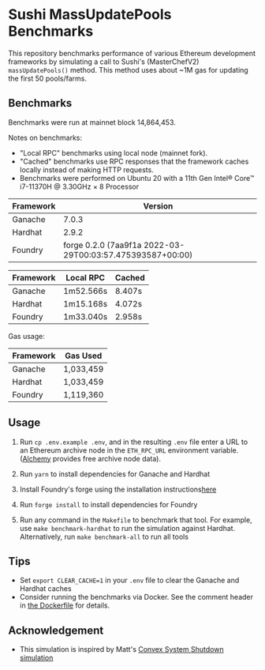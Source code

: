 # Sushi MassUpdatePools Benchmarks

This repository benchmarks performance of various Ethereum development
frameworks by simulating a call to Sushi's (MasterChefV2) `massUpdatePools()` method. This method
uses about ~1M gas for updating the first 50 pools/farms.

## Benchmarks

Benchmarks were run at mainnet block 14,864,453.

Notes on benchmarks:

- "Local RPC" benchmarks using local node (mainnet fork).
- "Cached" benchmarks use RPC responses that the framework caches locally instead of making HTTP requests.
- Benchmarks were performed on Ubuntu 20 with a 11th Gen Intel® Core™ i7-11370H @ 3.30GHz × 8 Processor

| Framework | Version                                                   |
| --------- | --------------------------------------------------------- |
| Ganache   | 7.0.3                                                     |
| Hardhat   | 2.9.2                                                     |
| Foundry   | forge 0.2.0 (7aa9f1a 2022-03-29T00:03:57.475393587+00:00) |

| Framework | Local RPC | Cached |
| --------- | --------- | ------ |
| Ganache   | 1m52.566s | 8.407s |
| Hardhat   | 1m15.168s | 4.072s |
| Foundry   | 1m33.040s | 2.958s |

Gas usage:

| Framework | Gas Used  |
| --------- | --------- |
| Ganache   | 1,033,459 |
| Hardhat   | 1,033,459 |
| Foundry   | 1,119,360 |

## Usage

1. Run `cp .env.example .env`, and in the resulting `.env` file enter a URL to an Ethereum archive node in the `ETH_RPC_URL` environment variable. ([Alchemy](https://www.alchemy.com/) provides free archive node data).

2. Run `yarn` to install dependencies for Ganache and Hardhat

3. Install Foundry's forge using the installation instructions[here](https://github.com/gakonst/foundry/)

4. Run `forge install` to install dependencies for Foundry

5. Run any command in the `Makefile` to benchmark that tool. For example, use `make benchmark-hardhat` to run the simulation against Hardhat. Alternatively, run `make benchmark-all` to run all tools

## Tips

- Set `export CLEAR_CACHE=1` in your `.env` file to clear the Ganache and Hardhat caches
- Consider running the benchmarks via Docker. See the comment header in [the Dockerfile](./Dockerfile) for details.

## Acknowledgement

- This simulation is inspired by Matt's [Convex System Shutdown simulation](https://github.com/mds1/convex-shutdown-simulation)
